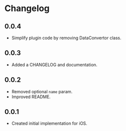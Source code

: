 # Changelog

## 0.0.4

- Simplify plugin code by removing DataConvertor class.

## 0.0.3

- Added a CHANGELOG and documentation.

## 0.0.2

- Removed optional `name` param.
- Improved README.

## 0.0.1

- Created initial implementation for iOS.
